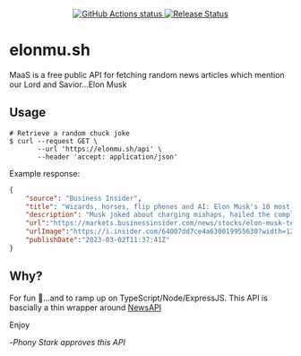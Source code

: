 <p align="center">
    <a href="https://github.com/nickatnight/elonmu.sh/actions">
        <img alt="GitHub Actions status" src="https://github.com/nickatnight/elonmu.sh/actions/workflows/main.yml/badge.svg">
    </a>
    <a href="https://github.com/nickatnight/elonmu.sh/releases"><img alt="Release Status" src="https://img.shields.io/github/v/release/nickatnight/elonmu.sh"></a>
</p>

# elonmu.sh

MaaS is a free public API for fetching random news articles which mention our Lord and Savior...Elon Musk

## Usage

```shell
# Retrieve a random chuck joke
$ curl --request GET \
       --url 'https://elonmu.sh/api' \
       --header 'accept: application/json'
```

Example response:

```json
{
    "source": "Business Insider",
    "title": "Wizards, horses, flip phones and AI: Elon Musk's 10 most colorful quotes from Tesla's investor day",
    "description": "Musk joked about charging mishaps, hailed the complexity of the human brain, and voiced his fears about the rise of artificial intelligence.",
    "url":"https://markets.businessinsider.com/news/stocks/elon-musk-tesla-investor-day-ai-electric-vehicles-self-driving-2023-3",
    "urlImage":"https://i.insider.com/64007dd7ce4a630019955630?width=1200&format=jpeg",
    "publishDate":"2023-03-02T11:37:41Z"
}
```

## Why?

For fun 🤡...and to ramp up on TypeScript/Node/ExpressJS. This API is bascially a thin wrapper around [NewsAPI](https://newsapi.org/)

Enjoy

-_Phony Stark approves this API_
